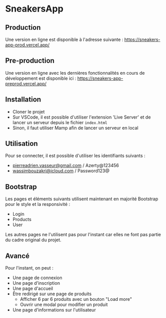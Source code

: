 # SneakersApp

## Production

Une version en ligne est disponible à l'adresse suivante : https://sneakers-app-prod.vercel.app/

## Pre-production

Une version en ligne avec les dernières fonctionnalités en cours de développement est disponible ici : https://sneakers-app-preprod.vercel.app/

## Installation

- Cloner le projet
- Sur VSCode, il est possible d'utiliser l'extension 'Live Server' et de lancer un serveur depuis le fichier ```index.html```
- Sinon, il faut utiliser Mamp afin de lancer un serveur en local

## Utilisation

Pour se connecter, il est possible d'utiliser les identifiants suivants : 
- pierreadrien.vasseur@gmail.com / Azerty@123456
- wassimbouzakri@icloud.com / Password123@

## Bootstrap

Les pages et éléments suivants utilisent maintenant en majorité Bootstrap pour le style et la responsivité : 
- Login
- Products
- User

Les autres pages ne l'utilisent pas pour l'instant car elles ne font pas partie du cadre original du projet.
## Avancé

Pour l'instant, on peut : 
- Une page de connexion
- Une page d'inscription
- Une page d'accueil
- Être redirigé sur une page de produits
  - Afficher 6 par 6 produits avec un bouton "Load more"
  - Ouvrir une modal pour modifier un produit
- Une page d'informations sur l'utilisateur 

